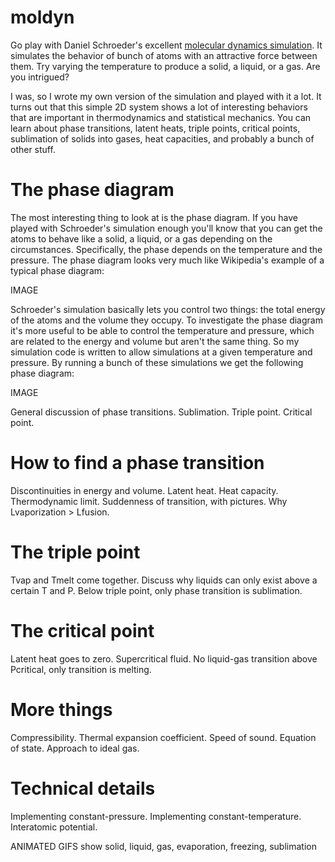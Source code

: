 # moldyn

Go play with Daniel Schroeder's excellent [molecular dynamics simulation](http://physics.weber.edu/schroeder/md/).
It simulates the behavior of bunch of atoms with an attractive force between them. Try varying the temperature to produce
a solid, a liquid, or a gas. Are you intrigued?

I was, so I wrote my own version of the simulation and played with it a lot. It turns out that this simple 2D system
shows a lot of interesting behaviors that are important in thermodynamics and statistical mechanics. You can learn about
phase transitions, latent heats, triple points, critical points, sublimation of solids into gases, heat capacities,
and probably a bunch of other stuff.

# The phase diagram
The most interesting thing to look at is the phase diagram. If you have played with Schroeder's simulation enough
you'll know that you can get the atoms to behave like a solid, a liquid, or a gas depending on the circumstances. Specifically,
the phase depends on the temperature and the pressure. The phase diagram looks very much like Wikipedia's example of a typical
phase diagram:

IMAGE

Schroeder's simulation basically lets you control two things: the total energy of the atoms and the volume
they occupy. To investigate the phase diagram it's more useful to be able to control the temperature and pressure,
which are related to the energy and volume but aren't the same thing. So my simulation code is written to allow
simulations at a given temperature and pressure. By running a bunch of these simulations we get the following phase
diagram:

IMAGE

General discussion of phase transitions. Sublimation. Triple point. Critical point.

# How to find a phase transition
Discontinuities in energy and volume. Latent heat.
Heat capacity. Thermodynamic limit. Suddenness of transition, with pictures.
Why Lvaporization > Lfusion.

# The triple point
Tvap and Tmelt come together. Discuss why liquids can only exist above a certain T and P.
Below triple point, only phase transition is sublimation.

# The critical point
Latent heat goes to zero. Supercritical fluid. No liquid-gas transition above Pcritical,
only transition is melting.

# More things
Compressibility. Thermal expansion coefficient. Speed of sound. Equation of state. Approach to ideal gas.

# Technical details
Implementing constant-pressure. Implementing constant-temperature. Interatomic potential. 

ANIMATED GIFS
show solid, liquid, gas, evaporation, freezing, sublimation
